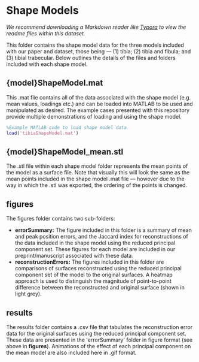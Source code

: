 # Shape Models

*We recommend downloading a Markdown reader like [Typora](https://typora.io/) to view the readme files within this dataset.*

This folder contains the shape model data for the three models included with our paper and dataset, those being — (1) tibia; (2) tibia and fibula; and (3) tibial trabecular. Below outlines the details of the files and folders included with each shape model.

## {model}ShapeModel.mat

This .mat file contains all of the data associated with the shape model (e.g. mean values, loadings etc.) and can be loaded into MATLAB to be used and manipulated as desired. The example cases presented with this repository provide multiple demonstrations of loading and using the shape model.

```matlab
%Example MATLAB code to load shape model data
load('tibiaShapeModel.mat')
```

## {model}ShapeModel_mean.stl

The .stl file within each shape model folder represents the mean points of the model as a surface file. Note that visually this will look the same as the mean points included in the shape model .mat file — however due to the way in which the .stl was exported, the ordering of the points is changed.

## figures

The figures folder contains two sub-folders:

- **errorSummary:** The figure included in this folder is a summary of mean and peak position errors, and the Jaccard index for reconstructions of the data included in the shape model using the reduced principal component set. These figures for each model are included in our preprint/manuscript associated with these data.
- **reconstructionErrors:** The figures included in this folder are comparisons of surfaces reconstructed using the reduced principal component set of the model to the original surfaces. A heatmap approach is used to distinguish the magnitude of point-to-point difference between the reconstructed and original surface (shown in light grey).

## results

The results folder contains a .csv file that tabulates the reconstruction error data for the original surfaces using the reduced principal component set. These data are presented in the 'errorSummary' folder in figure format (see above in **figures**). Animations of the effect of each principal component on the mean model are also included here in .gif format.
